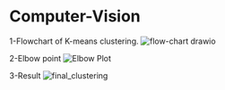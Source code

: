 # Computer-Vision
1-Flowchart of K-means clustering.
![flow-chart drawio](https://github.com/ZehraMogulkoc/Computer-Vision/assets/87859856/75f41056-d412-4818-bfc6-4f347455e0b8)

2-Elbow point
![Elbow Plot](https://github.com/ZehraMogulkoc/Computer-Vision/assets/87859856/190d3de4-3cc0-460f-8d54-b8bcca3a1999)

3-Result
![final_clustering](https://github.com/ZehraMogulkoc/Computer-Vision/assets/87859856/88e9588b-9609-4712-83fb-6757e8e174ed)

